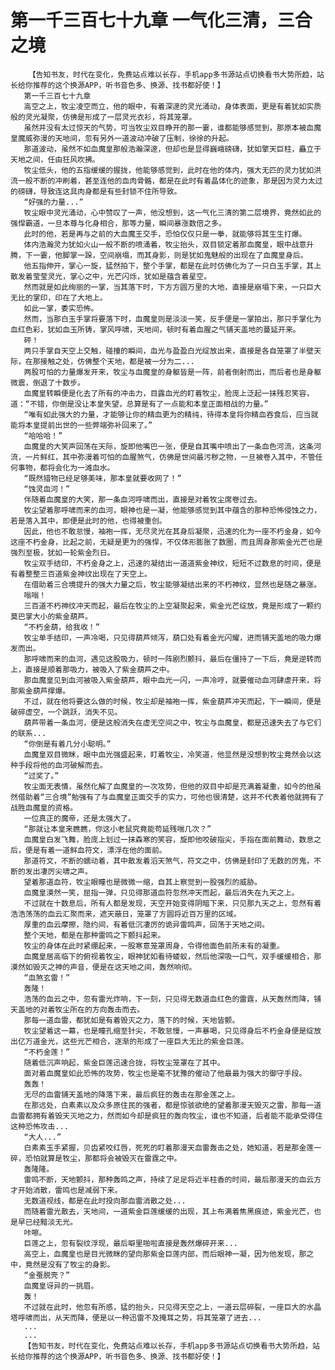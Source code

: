 # 第一千三百七十九章 一气化三清，三合之境
        【告知书友，时代在变化，免费站点难以长存，手机app多书源站点切换看书大势所趋，站长给你推荐的这个换源APP，听书音色多、换源、找书都好使！】
       第一千三百七十九章
       高空之上，牧尘凌空而立，他的眼中，有着深邃的灵光涌动，身体表面，更是有着犹如实质般的灵光凝聚，仿佛是形成了一层灵光衣衫，将其笼罩。
       虽然并没有太过惊天的气势，可当牧尘双目睁开的那一霎，谁都能够感觉到，那原本被血魔皇魔威弥漫的天地间，忽有另外一道波动冲破了压制，徐徐的升起。
       那道波动，虽然不如血魔皇那般浩瀚深邃，但却也是显得巍峨磅礴，犹如擎天巨柱，矗立于天地之间，任由狂风吹拂。
       牧尘低头，他的五指缓缓的握拢，他能够感觉到，此时在他的体内，强大无匹的灵力犹如洪流一般不断的冲刷着，甚至连他的血肉骨骼，都是在此时有着晶体化的迹象，那是因为灵力太过的磅礴，导致连这具肉身都是有些封锁不住所导致。
       “好强的力量...”
       牧尘眼中灵光涌动，心中赞叹了一声，他没想到，这一气化三清的第二层境界，竟然如此的强悍霸道，一旦本尊与化身相合，那等力量，瞬间暴涨数倍之多。
       此时的他，若是再与之前的大血魔王交手，恐怕仅仅只是一拳，就能够将其生生打爆。
       体内浩瀚灵力犹如火山一般不断的喷涌着，牧尘抬头，双目锁定着那血魔皇，眼中战意升腾，下一霎，他脚掌一跺，空间崩塌，而其身影，则是犹如鬼魅般的出现在了血魔皇身后。
       他五指伸开，掌心一旋，猛然拍下，整个手掌，都是在此时仿佛化为了一只白玉手掌，其上散发着莹莹灵光，掌心之中，光芒闪烁，犹如是蕴含着星空。
       然而就是如此绚丽的一掌，当其落下时，下方方圆万里的大地，直接是崩塌下来，一只巨大无比的掌印，印在了大地上。
       如此一掌，委实恐怖。
       然而，当那白玉手掌将要落下时，血魔皇则是淡淡一笑，反手便是一掌拍出，那只手掌化为血红色彩，犹如血玉所铸，掌风呼啸，天地间，顿时有着血腥之气铺天盖地的蔓延开来。
       砰！
       两只手掌自天空上交触，碰撞的瞬间，血光与盈盈白光绽放出来，直接是各自笼罩了半壁天际，在那接触之处，仿佛整个天地，都是被一分为二...
       两股可怕的力量爆发开来，牧尘与血魔皇的身躯皆是一阵，前者倒射而出，而后者也是身躯微震，倒退了十数步。
       血魔皇转瞬便是化去了所有的冲击力，目露血光的盯着牧尘，脸庞上泛起一抹残忍笑容，道：“不错，你倒是没让本皇失望，总算是有了一点能和本皇正面相战的力量。”
       “唯有如此强大的力量，才能够让你的精血更为的精纯，待得本皇将你精血吞食后，应当就能将本皇提前出世的一些弊端弥补回来了。”
       “哈哈哈！”
       血魔皇的大笑声回荡在天际，旋即他嘴巴一张，便是自其嘴中喷出了一条血色河流，这条河流，一片鲜红，其中弥漫着可怕的血腥煞气，仿佛是世间最污秽之物，一旦被卷入其中，不管任何事物，都将会化为一滩血水。
       “既然猎物已经足够美味，那本皇就要收网了！”
       “蚀灵血河！”
       伴随着血魔皇的大笑，那一条血河呼啸而出，直接是对着牧尘席卷过去。
       牧尘望着那呼啸而来的血河，眼神也是一凝，他能够感觉到其中蕴含的那种恐怖侵蚀之力，若是落入其中，即便是此时的他，也得被重创。
       因此，他也不敢怠慢，袖袍一挥，无尽灵光在其身后凝聚，迅速的化为一座不朽金身，如今这座不朽金身，比起之前，无疑是更为的强悍，不仅体形膨胀了数圈，而且周身那紫金光芒也是强烈至极，犹如一轮紫金烈日。
       牧尘双手结印，不朽金身之上，迅速的凝结出一道道紫金神纹，短短不过数息的时间，便是有着整整三百道紫金神纹出现在了天空上。
       在借助着三合境提升的强大力量之后，牧尘能够凝结出来的不朽神纹，显然也是随之暴涨。
       嗡嗡！
       三百道不朽神纹冲天而起，最后在牧尘的上空凝聚起来，紫金光芒绽放，竟是形成了一颗约莫巴掌大小的紫金葫芦。
       “不朽金葫，给我收！”
       牧尘单手结印，一声冷喝，只见得葫芦倾泻，葫口处有着金光闪耀，进而铺天盖地的吸力爆发而出。
       那呼啸而来的血河，遇见这股吸力，顿时一阵剧烈颤抖，最后在僵持了一下后，竟是逆转而上，直接是顺着那吸力，被吸入了紫金葫芦之中。
       那血魔皇见到血河被吸入紫金葫芦，眼中血光一闪，一声冷哼，就要催动血河肆虐开来，将那紫金葫芦撑爆。
       不过，就在他将要这么做的时候，牧尘却是袖袍一挥，紫金葫芦冲天而起，下一瞬间，便是破碎虚空，一个跳跃，消失不见。
       葫芦带着一条血河，便是这般消失在虚无空间之中，牧尘与血魔皇，都是迅速失去了与它们的联系...
       “你倒是有着几分小聪明。”
       血魔皇双目微眯，眼中血光强盛起来，盯着牧尘，冷笑道，他显然是没想到牧尘竟然会以这种手段将他的血河破解而去。
       “过奖了。”
       牧尘面无表情，虽然化解了血魔皇的一次攻势，但他的双目中却是充满着凝重，如今的他虽然借助着“三合境”勉强有了与血魔皇正面交手的实力，可他也很清楚，这并不代表着他就拥有了战胜血魔皇的资格。
       一位真正的魔帝，还是太强大了。
       “那就让本皇来瞧瞧，你这小老鼠究竟能苟延残喘几次？”
       血魔皇白发飞舞，脸庞上划过一抹森寒的笑容，旋即他咬破指尖，手指在面前舞动，数息之后，便是有着一道鲜血符文，漂浮在他的面前。
       那道符文，不断的蠕动着，其中散发着滔天煞气，符文之中，仿佛是封印了无数的厉鬼，不断的发出凄厉尖啸之声。
       望着那道血符，牧尘眼瞳也是微微一缩，自其上察觉到一股强烈的威胁。
       血魔皇漠然一笑，屈指一弹，只见得那道血符忽然冲天而起，最后消失在九天之上。
       不过就在十数息后，所有人都是发现，天空开始变得阴暗下来，只见那九天之上，忽然有着浩浩荡荡的血云汇聚而来，遮天蔽日，笼罩了方圆将近百万里的区域。
       厚重的血云摩擦，隐约间，有着低沉凄厉的诡异雷鸣声，回荡于天地之间。
       整个天地，都是在那种雷鸣之下颤抖起来。
       牧尘的身体在此时紧绷起来，一股寒意笼罩周身，令得他面色前所未有的凝重。
       血魔皇居高临下的俯视着牧尘，眼神犹如看待蝼蚁，然后他深吸一口气，双手缓缓相合，那漠然如毁灭之神的声音，便是在这天地之间，轰然响彻。
       “血煞玄雷！”
       轰隆！
       浩荡的血云之中，忽有雷光炸响，下一刻，只见得无数道血红色的雷霆，从天轰然而降，铺天盖地的对着牧尘所在的方向轰击而去。
       那每一道血雷，都犹如是有着毁灭之力，落下的时候，天地皆颤。
       牧尘望着这一幕，也是瞳孔缩至针尖，不敢怠慢，一声暴喝，只见得身后不朽金身便是绽放出亿万道金光，这些光芒相合，逐渐的形成了一座巨大无比的紫金巨莲。
       “不朽金莲！”
       随着低沉声响起，紫金巨莲迅速合拢，将牧尘笼罩在了其中。
       面对着血魔皇如此恐怖的攻势，牧尘也是毫不犹豫的催动了他最最为强大的御守手段。
       轰轰！
       无尽的血雷铺天盖地的降落下来，最后疯狂的轰击在那金莲之上。
       在那远处，白素素以及众多原住民的强者，都是惊骇欲绝的望着那漫天毁灭之雷，那每一道血雷都拥有着毁天灭地之力，然而如今却是疯狂的轰向牧尘，谁也不知道，后者能不能承受得住这种恐怖攻击...
       “大人...”
       白素素玉手紧握，贝齿紧咬红唇，死死的盯着那漫天血雷轰击之处，她知道，若是那金莲一碎，恐怕就算是牧尘，那都将会被毁灭在雷霆之中。
       轰隆隆。
       雷鸣不断，天地颤抖，那种轰鸣之声，持续了足足将近半柱香的时间，最后那漫天的血云方才开始消散，雷鸣也是减弱下来。
       无数道视线，都是在此时投向那血雷消散之处...
       而随着雷光散去，天地间，一道紫金巨莲缓缓的出现，其上布满着焦黑痕迹，紫金光芒，也是早已经黯淡无光。
       咔嚓。
       巨莲之上，忽有裂纹浮现，最后噼里啪啦直接是轰然爆碎开来...
       高空上，血魔皇也是目光微眯的望向那紫金巨莲内部，而后眼神一凝，因为他发现，那之中，竟然是没有了牧尘的身影。
       “金蚕脱壳？”
       血魔皇讶异的一挑眉。
       轰！
       不过就在此时，他忽有所感，猛的抬头，只见得天空之上，一道云层碎裂，一座巨大的水晶塔呼啸而出，从天而降，便是以一种迅雷不及掩耳之势，将其笼罩了进去...
       ...
       ...
       【告知书友，时代在变化，免费站点难以长存，手机app多书源站点切换看书大势所趋，站长给你推荐的这个换源APP，听书音色多、换源、找书都好使！】